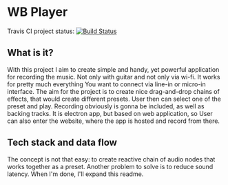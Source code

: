 # WB Player #

Travis CI project status: [![Build Status](https://travis-ci.org/wojciechbator/wifi-guitar.svg?branch=develop)](https://travis-ci.org/wojciechbator/wifi-guitar)

## What is it? ##

With this project I aim to create simple and handy, yet powerful application for recording the music. Not only with guitar and not only via wi-fi. It works for pretty much everything You want to connect via line-in or micro-in interface. The aim for the project is to create nice drag-and-drop chains of effects, that would create different presets. User then can select one of the preset and play. Recording obviously is gonna be included, as well as backing tracks. It is electron app, but based on web application, so User can also enter the website, where the app is hosted and record from there.

## Tech stack and data flow ##

The concept is not that easy: to create reactive chain of audio nodes that works together as a preset. Another problem to solve is to reduce sound latency. When I'm done, I'll expand this readme.
